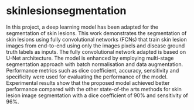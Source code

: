 # skinlesionsegmentation
In this project, a deep learning model has been adapted for the segmentation of skin lesions. This work demonstrates the segmentation of skin lesions using fully convolutional networks (FCNs) that train skin lesion images from end-to-end using only the images pixels and disease ground truth labels as inputs. The fully convolutional network adapted is based on U-Net architecture. The model is enhanced by employing multi-stage segmentation approach with batch normalisation and data augmentation. Performance metrics such as dice coefficient, accuracy, sensitivity and specificity were used for evaluating the performance of the model. Experimental results show that the proposed model achieved better performance compared with the other state-of-the arts methods for skin lesion image segmentation with a dice coefficient of 90% and sensitivity of 96%.
